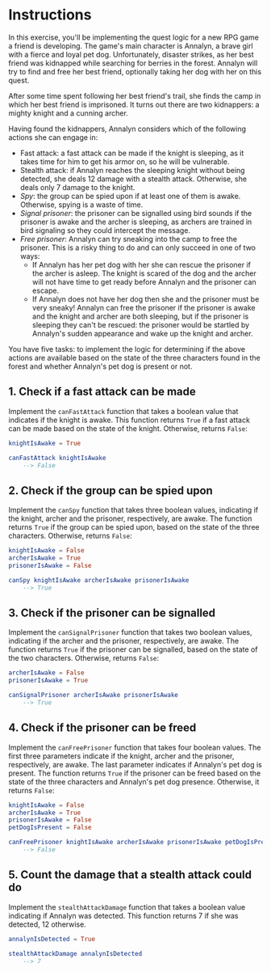 # Instructions

In this exercise, you'll be implementing the quest logic for a new RPG game a friend is developing. The game's main character is Annalyn, a brave girl with a fierce and loyal pet dog. Unfortunately, disaster strikes, as her best friend was kidnapped while searching for berries in the forest. Annalyn will try to find and free her best friend, optionally taking her dog with her on this quest.

After some time spent following her best friend's trail, she finds the camp in which her best friend is imprisoned. It turns out there are two kidnappers: a mighty knight and a cunning archer.

Having found the kidnappers, Annalyn considers which of the following actions she can engage in:

- Fast attack: a fast attack can be made if the knight is sleeping, as it takes time for him to get his armor on, so he will be vulnerable.
- Stealth attack: if Annalyn reaches the sleeping knight without being detected, she deals 12 damage with a stealth attack. Otherwise, she deals only 7 damage to the knight.
- _Spy_: the group can be spied upon if at least one of them is awake. Otherwise, spying is a waste of time.
- _Signal prisoner_: the prisoner can be signalled using bird sounds if the prisoner is awake and the archer is sleeping, as archers are trained in bird signaling so they could intercept the message.
- _Free prisoner_: Annalyn can try sneaking into the camp to free the prisoner.
  This is a risky thing to do and can only succeed in one of two ways:
  - If Annalyn has her pet dog with her she can rescue the prisoner if the archer is asleep.
    The knight is scared of the dog and the archer will not have time to get ready before Annalyn and the prisoner can escape.
  - If Annalyn does not have her dog then she and the prisoner must be very sneaky!
    Annalyn can free the prisoner if the prisoner is awake and the knight and archer are both sleeping, but if the prisoner is sleeping they can't be rescued: the prisoner would be startled by Annalyn's sudden appearance and wake up the knight and archer.

You have five tasks: to implement the logic for determining if the above actions are available based on the state of the three characters found in the forest and whether Annalyn's pet dog is present or not.

## 1. Check if a fast attack can be made

Implement the `canFastAttack` function that takes a boolean value that indicates if the knight is awake. This function returns `True` if a fast attack can be made based on the state of the knight. Otherwise, returns `False`:

```elm
knightIsAwake = True

canFastAttack knightIsAwake
    --> False
```

## 2. Check if the group can be spied upon

Implement the `canSpy` function that takes three boolean values, indicating if the knight, archer and the prisoner, respectively, are awake. The function returns `True` if the group can be spied upon, based on the state of the three characters. Otherwise, returns `False`:

```elm
knightIsAwake = False
archerIsAwake = True
prisonerIsAwake = False

canSpy knightIsAwake archerIsAwake prisonerIsAwake
    --> True
```

## 3. Check if the prisoner can be signalled

Implement the `canSignalPrisoner` function that takes two boolean values, indicating if the archer and the prisoner, respectively, are awake. The function returns `True` if the prisoner can be signalled, based on the state of the two characters. Otherwise, returns `False`:

```elm
archerIsAwake = False
prisonerIsAwake = True

canSignalPrisoner archerIsAwake prisonerIsAwake
    --> True
```

## 4. Check if the prisoner can be freed

Implement the `canFreePrisoner` function that takes four boolean values. The first three parameters indicate if the knight, archer and the prisoner, respectively, are awake. The last parameter indicates if Annalyn's pet dog is present. The function returns `True` if the prisoner can be freed based on the state of the three characters and Annalyn's pet dog presence. Otherwise, it returns `False`:

```elm
knightIsAwake = False
archerIsAwake = True
prisonerIsAwake = False
petDogIsPresent = False

canFreePrisoner knightIsAwake archerIsAwake prisonerIsAwake petDogIsPresent
    --> False
```

## 5. Count the damage that a stealth attack could do

Implement the `stealthAttackDamage` function that takes a boolean value indicating if Annalyn was detected. This function returns 7 if she was detected, 12 otherwise.

```elm
annalynIsDetected = True

stealthAttackDamage annalynIsDetected
    --> 7
```
